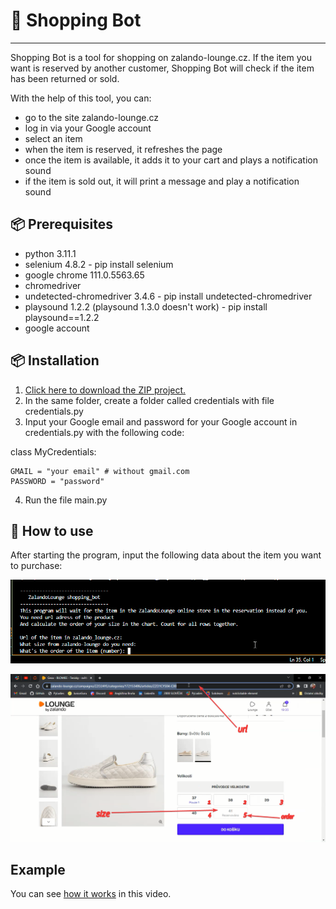 
# 🎁 Shopping Bot
***

Shopping Bot is a tool for shopping on zalando-lounge.cz. If the item you want is reserved by another customer, Shopping Bot will check if the item has been returned or sold.<br>

With the help of this tool, you can:
- go to the site zalando-lounge.cz<br>
- log in via your Google account<br>
- select an item<br>
- when the item is reserved, it refreshes the page<br>
- once the item is available, it adds it to your cart and plays a notification sound<br>
- if the item is sold out, it will print a message and play a notification sound<br>

## 📦 Prerequisites

- python 3.11.1
- selenium 4.8.2 - pip install selenium<br>
- google chrome 111.0.5563.65<br>
- chromedriver <br> 
- undetected-chromedriver 3.4.6 - pip install undetected-chromedriver<br>
- playsound 1.2.2 (playsound 1.3.0 doesn't work) - pip install playsound==1.2.2<br>
- google account

## 📦 Installation
1. [Click here to download the ZIP project.](https://github.com/LuckaSokolka/Shopping-Bot/archive/refs/heads/main.zip)
2. In the same folder, create a folder called credentials with file credentials.py
3. Input your Google email and password for your Google account in credentials.py with the following code:<br>

class MyCredentials:

    GMAIL = "your email" # without gmail.com
    PASSWORD = "password"

4. Run the file main.py

## 🚀 How to use
After starting the program, input the following data about the item you want to purchase:<br>

![terminal](photos/terminal.png)

![zalando_screen](photos/zalando_screen.png)

## Example
You can see [how it works](https://youtu.be/J2wq6aRW_E4) in this video.






